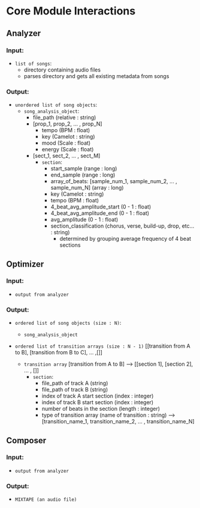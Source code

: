 # Core Module Interactions

## Analyzer

### Input:

- `list of songs`:
    - directory containing audio files 
    - parses directory and gets all existing metadata from songs

### Output:
- `unordered list of song objects`:
    - `song_analysis_object`:
        - file_path (relative : string)
        - [prop_1, prop_2, ... , prop_N]
            - tempo (BPM : float)
            - key (Camelot : string)
            - mood (Scale : float)
            - energy (Scale : float)
        - [sect_1, sect_2, ... , sect_M]
            - `section`:
                - start_sample (range : long)
                - end_sample (range : long)
                - array_of_beats: [sample_num_1, sample_num_2, ... , sample_num_N] (array : long)
                - key (Camelot : string) 
                - tempo (BPM : float)
                - 4_beat_avg_amplitude_start (0 - 1 : float)
                - 4_beat_avg_amplitude_end (0 - 1 : float)
                - avg_amplitude (0 - 1 : float)
                - section_classification (chorus, verse, build-up, drop, etc... : string)
                    - determined by grouping average frequency of 4 beat sections

## Optimizer

### Input:
- `output from analyzer`

### Output:
- `ordered list of song objects (size : N)`:
    - `song_analysis_object`

- `ordered list of transition arrays (size : N - 1)` [[transition from A to B], [transition from B to C], ... ,[]]
    - `transition array` [transition from A to B] --> [[section 1], [section 2], ... , []]
        - `section`:
            - file_path of track A (string)
            - file_path of track B (string)
            - index of track A start section (index : integer)
            - index of track B start section (index : integer)
            - number of beats in the section (length : integer)
            - type of transition array (name of transition : string) --> [transition_name_1, transition_name_2, ... , transition_name_N]
            
## Composer

### Input:
- `output from analyzer`

### Output:
- `MIXTAPE (an audio file)`